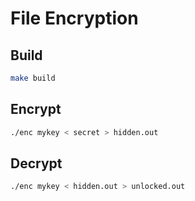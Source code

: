 # File Encryption

## Build

```bash
make build
```

## Encrypt

```bash
./enc mykey < secret > hidden.out
```

## Decrypt

```bash
./enc mykey < hidden.out > unlocked.out
```
